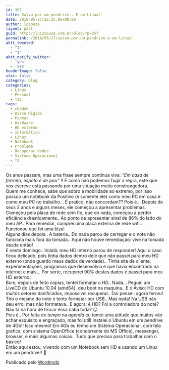 ```yaml
---
id: 357
title: Salvo por um pendrive.. E um Linux!
date: 2010-05-27T22:25:05+00:00
author: lpsouza
layout: post
guid: http://luizsouza.com.br/blog/?p=357
permalink: /2010/05/27/salvo-por-um-pendrive-e-um-linux/
aktt_tweeted:
  - "1"
  - "1"
aktt_notify_twitter:
  - 'yes'
  - 'yes'
headerImage: false
star: false
category: blog
categories:
  - Linux
  - Pessoal
  - TIC
tags:
  - chkdsk
  - Disco Rigido
  - Format
  - Hardware
  - HD externo
  - Informática
  - Linux
  - Notebook
  - Problema
  - Recuperar dados
  - Sistema Operacional
  - TI
---
```

Os anos passam, mas uma frase sempre continua viva:   _&#8220;Em casa de ferreiro, espeto é de pau&#8221;_ !! E como não podemos fugir a regra, este que vos escreve está passando por uma situação muito constrangedora.    
Quem me conhece, sabe que adoro a mobilidade ao extremo, por isso possuo um notebook da Positivo (e somente ele) como meu PC em casa e como meu PC no trabalho&#8230; É pratico, não concordam?? Pois é&#8230; Depois de seus 2 anos e alguns meses, ele começou a apresentar problemas.    
Começou pela placa de rede sem fio, que do nada, começou a perder eficiência drasticamente.. Ao ponto de apresentar sinal de 86% do lado do meu AP.. Para remediar, comprei uma placa externa de rede wifi.. Funcionou que foi uma blza!    
Alguns dias depois.. A bateria.. Do nada parou de carregar e o note não funciona mais fora da tomada.. Aqui não houve remediação: vive na tomada desde então!    
E neste domingo.. Voialá: meu HD interno parou de responder! Aqui o caso ficou delicado, pois tinha dados dentro dele que não passei para meu HD externo (onde guardo meus dados de verdade).. Tinha site de cliente, experimentações, programas que desenvolvia e que havia encontrado na internet e mais&#8230; Por sorte, recuperei 90% destes dados e passei para meu HD externo!    
Bom, depois de feito copias, tentei formatar o HD.. Nada&#8230; Peguei um LiveCD do Ubuntu 10.04 (amd64), deu boot na maquina.. E o Aviso: HD com muitos setores danificados, impossivel recuperar.. Daí pensei: agora ferrou! Tiro o mesmo do note e tento formatar por USB.. Mas nada! Na USB não deu erro, mas não formatava.. E agora: é HD? Foi a controladora do note?    
Não tá na hora de trocar essa naba toda? 😛    
Pois é.. Por falta de $tempo$ na $agenda$ eu tomei uma atitude que muitos vão achar esquisito e engraçado, mas foi util! Instalei o Ubuntu em um pendrive de 4Gb!! Isso mesmo! Em 4Gb eu tenho um Sistema Operacional, com tela grafica, com sistema OpenOffice (concorrente do MS Office), messenger, browser, e mais algumas coisas.. Tudo que preciso para trabalhar com o basico!    
Então aqui estou, vivendo com um Notebook sem HD e usando um Linux em um pendrive!! 🙂 

Publicado pelo [Wordmobi](http://wordmobi.googlecode.com)